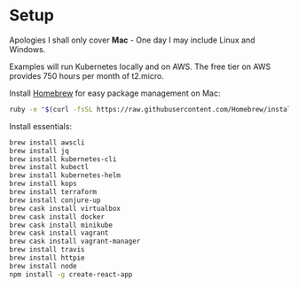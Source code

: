 # Setup

Apologies I shall only cover **Mac** - One day I may include Linux and Windows.

Examples will run Kubernetes locally and on AWS. The free tier on AWS provides 750 hours per month of t2.micro.

Install [Homebrew](https://brew.sh) for easy package management on Mac:

```bash
ruby -e "$(curl -fsSL https://raw.githubusercontent.com/Homebrew/install/master/install)"
```

Install essentials:

```bash
brew install awscli
brew install jq
brew install kubernetes-cli
brew install kubectl
brew install kubernetes-helm
brew install kops
brew install terraform
brew install conjure-up
brew cask install virtualbox
brew cask install docker
brew cask install minikube
brew cask install vagrant
brew cask install vagrant-manager
brew install travis
brew install httpie
brew install node
npm install -g create-react-app
```